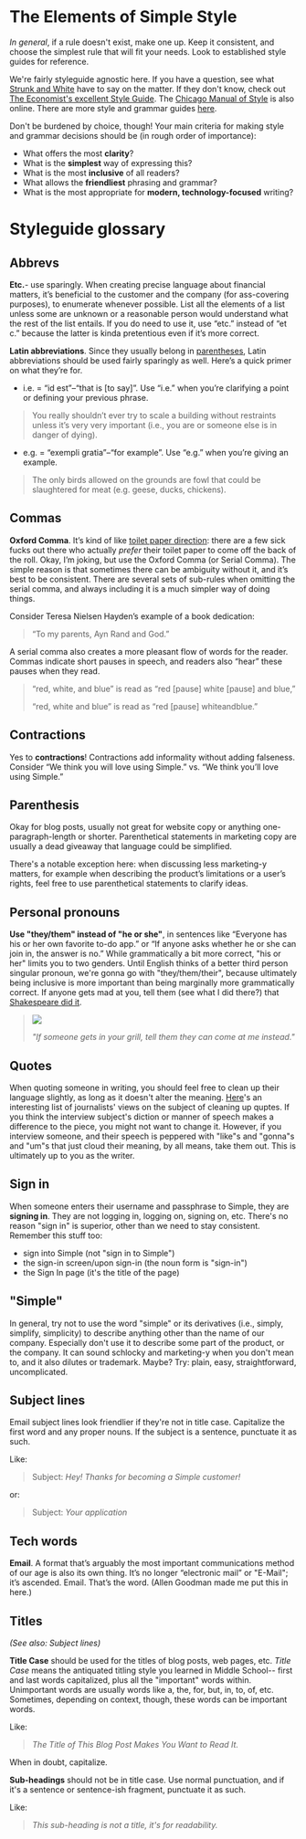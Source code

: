 # The Elements of Simple Style

*In general*, if a rule doesn't exist, make one up. Keep it consistent, and choose the simplest rule that will fit your needs. Look to established style guides for reference.

We're fairly styleguide agnostic here. If you have a question, see what [Strunk and White](http://en.wikisource.org/wiki/The_Elements_of_Style) have to say on the matter. If they don't know, check out [The Economist's excellent Style Guide](http://www.economist.com/styleguide/introduction). The [Chicago Manual of Style](http://www.chicagomanualofstyle.org/home.html) is also online. There are more style and grammar guides [here](http://www.libraryspot.com/grammarstyle.htm).

Don't be burdened by choice, though! Your main criteria for making style and grammar decisions should be (in rough order of importance):

- What offers the most **clarity**?
- What is the **simplest** way of expressing this?
- What is the most **inclusive** of all readers?
- What allows the **friendliest** phrasing and grammar?
- What is the most appropriate for **modern, technology-focused** writing?

# Styleguide glossary

## Abbrevs

<b>Etc.</b>- use sparingly. When creating precise language about financial matters, it’s beneficial to the customer and the company (for ass-covering purposes), to enumerate whenever possible. List all the elements of a list unless some are unknown or a reasonable person would understand what the rest of the list entails. If you do need to use it, use “etc.” instead of “et c.” because the latter is kinda pretentious even if it’s more correct.

<b>Latin abbreviations</b>. Since they usually belong in [parentheses](https://github.banksimple.com/BankSimple/howtowrite/blob/master/Nitty-Gritty/strunkyfresh.md#parenthesis), Latin abbreviations should be used fairly sparingly as well. Here’s a quick primer on what they’re for.

- i.e. = “id est”–“that is [to say]”. Use “i.e.” when you’re clarifying a point or defining your previous phrase.
>You really shouldn’t ever try to scale a building without restraints unless it’s very very important (i.e., you are or someone else is in danger of dying).

- e.g. = “exempli gratia”–“for example”. Use “e.g.” when you’re giving an example. 
>The only birds allowed on the grounds are fowl that could be slaughtered for meat (e.g. geese, ducks, chickens).

## Commas

<b>Oxford Comma</b>. It’s kind of like [toilet paper direction](http://www.huffingtonpost.com/2015/03/17/toilet-paper-actually-goes-over_n_6887724.html): there are a few sick fucks out there who actually <i>prefer</i> their toilet paper to come off the back of the roll. Okay, I’m joking, but use the Oxford Comma (or Serial Comma). The simple reason is that sometimes there can be ambiguity without it, and it’s best to be consistent. There are several sets of sub-rules when omitting the serial comma, and always including it is a much simpler way of doing things.

Consider Teresa Nielsen Hayden’s example of a book dedication:

>“To my parents, Ayn Rand and God.”

A serial comma also creates a more pleasant flow of words for the reader. Commas indicate short pauses in speech, and readers also “hear” these pauses when they read. 

>“red, white, and blue” is read as “red [pause] white [pause] and blue,” 
>
>“red, white and blue” is read as “red [pause] whiteandblue.”

## Contractions

Yes to <b>contractions</b>! Contractions add informality without adding falseness. Consider “We think you will love using Simple.” vs. “We think you’ll love using Simple.”

## Parenthesis

Okay for blog posts, usually not great for website copy or anything one-paragraph-length or shorter. Parenthetical statements in marketing copy are usually a dead giveaway that language could be simplified. 

There's a notable exception here: when discussing less marketing-y matters, for example when describing the product’s limitations or a user’s rights, feel free to use parenthetical statements to clarify ideas. 

## Personal pronouns

<b>Use "they/them" instead of "he or she"</b>, in sentences like “Everyone has his or her own favorite to-do app.” or “If anyone asks whether he or she can join in, the answer is no.” While grammatically a bit more correct, "his or her" limits you to two genders. Until English thinks of a better third person singular pronoun, we're gonna go with "they/them/their", because ultimately being inclusive is more important than being marginally more grammatically correct. If anyone gets mad at you, tell them (see what I did there?) that [Shakespeare did it](http://en.wikipedia.org/wiki/Singular_they#Usage).

>![](https://simple-monosnap.s3.amazonaws.com/Screenshot_20140610_124418.jpg)
>
>*"If someone gets in your grill, tell them they can come at me instead."*

## Quotes

When quoting someone in writing, you should feel free to clean up their language slightly, as long as it doesn't alter the meaning. [Here](http://ajrarchive.org/article.asp?id=1340)'s an interesting list of journalists' views on the subject of cleaning up quptes. If you think the interview subject's diction or manner of speech makes a difference to the piece, you might not want to change it. However, if you interview someone, and their speech is peppered with "like"s and "gonna"s and "um"s that just cloud their meaning, by all means, take them out. This is ultimately up to you as the writer.

## Sign in

When someone enters their username and passphrase to Simple, they are **signing in**. They are not logging in, logging on, signing on, etc. There's no reason "sign in" is superior, other than we need to stay consistent. Remember this stuff too:

- sign into Simple (not "sign in to Simple")
- the sign-in screen/upon sign-in (the noun form is "sign-in")
- the Sign In page (it's the title of the page)

## "Simple"

In general, try not to use the word "simple" or its derivatives (i.e., simply, simplify, simplicity) to describe anything other than the name of our company. Especially don't use it to describe some part of the product, or the company. It can sound schlocky and marketing-y when you don't mean to, and it also dilutes or trademark. Maybe? Try: plain, easy, straightforward, uncomplicated.

## Subject lines

Email subject lines look friendlier if they're not in title case. Capitalize the first word and any proper nouns. If the subject is a sentence, punctuate it as such. 

Like:
>Subject: *Hey! Thanks for becoming a Simple customer!*

or:

>Subject: *Your application*

## Tech words

<b>Email</b>. A format that’s arguably the most important communications method of our age is also its own thing. It’s no longer “electronic mail” or "E-Mail"; it’s ascended. Email. That’s the word. (Allen Goodman made me put this in here.)

## Titles

*(See also: Subject lines)*

**Title Case** should be used for the titles of blog posts, web pages, etc. *Title Case* means the antiquated titling style you learned in Middle School-- first and last words capitalized, plus all the "important" words within. Unimportant words are usually words like a, the, for, but, in, to, of, etc. Sometimes, depending on context, though, these words can be important words.

Like:
> *The Title of This Blog Post Makes You Want to Read It.*

When in doubt, capitalize.

**Sub-headings** should not be in title case. Use normal punctuation, and if it's a sentence or sentence-ish fragment, punctuate it as such.

Like:
> *This sub-heading is not a title, it's for readability.*
